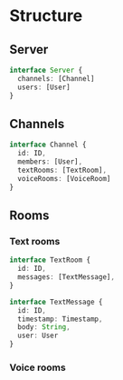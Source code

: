 # Structure

## Server

```ts
interface Server {
  channels: [Channel]
  users: [User]
}
```

## Channels

```ts
interface Channel {
  id: ID,
  members: [User],
  textRooms: [TextRoom],
  voiceRooms: [VoiceRoom]
}
```

## Rooms

### Text rooms

```ts
interface TextRoom {
  id: ID,
  messages: [TextMessage],
}
```

```ts
interface TextMessage {
  id: ID,
  timestamp: Timestamp,
  body: String,
  user: User
}
```

### Voice rooms
